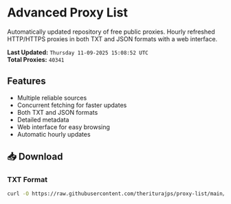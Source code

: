 # Advanced Proxy List

Automatically updated repository of free public proxies. Hourly refreshed HTTP/HTTPS proxies in both TXT and JSON formats with a web interface.

**Last Updated:** `Thursday 11-09-2025 15:08:52 UTC`  
**Total Proxies:** `40341`

## Features
- Multiple reliable sources
- Concurrent fetching for faster updates
- Both TXT and JSON formats
- Detailed metadata
- Web interface for easy browsing
- Automatic hourly updates

## 📥 Download

### TXT Format
```bash
curl -O https://raw.githubusercontent.com/theriturajps/proxy-list/main/proxies.txt